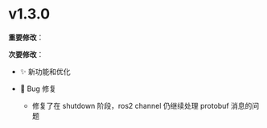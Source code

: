 # v1.3.0

**重要修改**：

**次要修改**：

- ✨ 新功能和优化

- 🐛 Bug 修复
  - 修复了在 shutdown 阶段，ros2 channel 仍继续处理 protobuf 消息的问题

